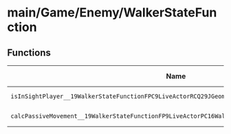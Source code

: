 # main/Game/Enemy/WalkerStateFunction

## Functions

| Name | Address | Match % |
|------|---------|---------|
| `isInSightPlayer__19WalkerStateFunctionFPC9LiveActorRCQ29JGeometry8TVec3<f>PC16WalkerStateParam` | `0x80150944` | :x: (0.0%) |
| `calcPassiveMovement__19WalkerStateFunctionFP9LiveActorPC16WalkerStateParam` | `0x80150954` | :x: (0.0%) |